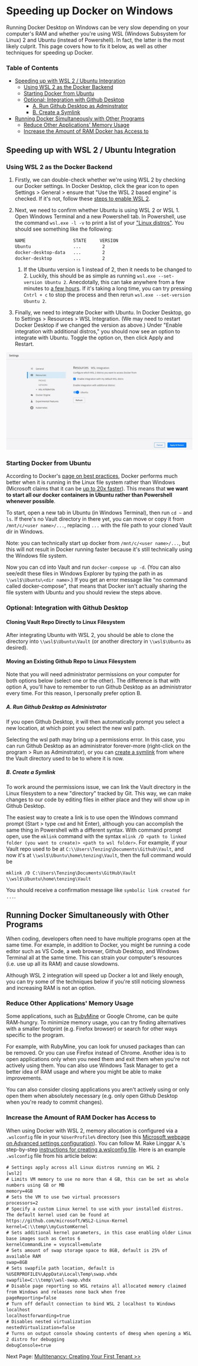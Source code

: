 # Speeding up Docker on Windows

Running Docker Desktop on Windows can be very slow depending on your computer's RAM and whether you're using WSL (Windows Subsystem for Linux) 2 and Ubuntu (instead of Powershell). In fact, the latter is the most likely culprit. This page covers how to fix it below, as well as other techniques for speeding up Docker.

### Table of Contents
* [Speeding up with WSL 2 / Ubuntu Integration](#speeding-up-with-wsl-2--ubuntu-integration)
  * [Using WSL 2 as the Docker Backend](#using-wsl-2-as-the-docker-backend)
  * [Starting Docker from Ubuntu](#starting-docker-from-ubuntu)
  * [Optional: Integration with Github Desktop](#optional-integration-with-github-desktop)
    * [A. Run Github Desktop as Adminstrator](#a-run-github-desktop-as-administrator)
    * [B. Create a Symlink](#b-create-a-symlink)
* [Running Docker Simultaneously with Other Programs](#running-docker-simultaneously-with-other-programs)
  * [Reduce Other Applications' Memory Usage](#reduce-other-applications-memory-usage)
  * [Increase the Amount of RAM Docker has Access to](#increase-the-amount-of-ram-docker-has-access-to)

## Speeding up with WSL 2 / Ubuntu Integration

### Using WSL 2 as the Docker Backend
1. Firstly, we can double-check whether we're using WSL 2 by checking our Docker settings. In Docker Desktop, click the gear icon to open Settings > General > ensure that "Use the WSL 2 based engine" is checked. If it's not, follow these [steps to enable WSL 2](https://docs.docker.com/desktop/wsl/).

2. Next, we need to confirm whether Ubuntu is using WSL 2 or WSL 1. Open Windows Terminal and a new Powershell tab. In Powershell, use the command `wsl.exe -l -v` to print a list of your ["Linux distros"](https://docs.docker.com/desktop/wsl/#enabling-docker-support-in-wsl-2-distros). You should see something like the following:
    ```
    NAME                  STATE     VERSION
    Ubuntu                ...        2
    docker-desktop-data   ...        2
    docker-desktop        ...        2
    ```
    1. If the Ubuntu version is 1 instead of 2, then it needs to be changed to 2. Luckily, this should be as simple as running `wsl.exe --set-version Ubuntu 2`. Anecdotally, this can take anywhere from a few minutes to [a few hours](https://github.com/microsoft/WSL/issues/5344). If it's taking a long time, you can try pressing `Cntrl + c` to stop the process and then rerun `wsl.exe --set-version Ubuntu 2`.

3. Finally, we need to integrate Docker with Ubuntu. In Docker Desktop, go to Settings > Resources > WSL Integration. (We may need to restart Docker Desktop if we changed the version as above.) Under "Enable integration with additional distros," you should now see an option to integrate with Ubuntu. Toggle the option on, then click Apply and Restart.

![a screenshot of the Docker interface for integrating with Ubuntu](images/docker_wsl_settings.jpg)

### Starting Docker from Ubuntu

According to Docker's [page on best practices](https://docs.docker.com/desktop/wsl/best-practices/), Docker performs much better when it is running in the Linux file system rather than Windows (Microsoft claims that it can be [up to 20x faster](https://learn.microsoft.com/en-us/windows/wsl/compare-versions#increased-file-io-performance)). This means that **we want to start all our docker containers in Ubuntu rather than Powershell whenever possible**.

To start, open a new tab in Ubuntu (in Windows Terminal), then run `cd ~` and `ls`. If there's no Vault directory in there yet, you can move or copy it from `/mnt/c/<user name>/...`, replacing `...` with the file path to your cloned Vault dir in Windows. 

Note: you can technically start up docker from `/mnt/c/<user name>/...`, but this will not result in Docker running faster because it's still technically using the Windows file system.

Now you can cd into Vault and run `docker-compose up -d`. (You can also see/edit these files in Windows Explorer by typing the path in as `\\wsl$\Ubuntu\<dir name>`.) If you get an error message like "no command called docker-compose", that means that Docker isn't actually sharing the file system with Ubuntu and you should review the steps above.

### Optional: Integration with Github Desktop

#### Cloning Vault Repo Directly to Linux Filesystem

After integrating Ubuntu with WSL 2, you should be able to clone the directory into `\\wsl$\Ubuntu\Vault` (or another directory in `\\wsl$\Ubuntu` as desired).

#### Moving an Existing Github Repo to Linux Filesystem

Note that you will need administrator permissions on your computer for both options below (select one or the other). The difference is that with option A, you'll have to remember to run Github Desktop as an administrator every time. For this reason, I personally prefer option B.

##### A. Run Github Desktop as Administrator

If you open Github Desktop, it will then automatically prompt you select a new location, at which point you select the new wsl path.

Selecting the wsl path may bring up a permissions error. In this case, you can run Github Desktop as an administrator forever-more (right-click on the program > Run as Adminstrator), or you can [create a symlink](https://woshub.com/create-symlink-windows/) from where the Vault directory used to be to where it is now.

##### B. Create a Symlink

To work around the permissions issue, we can link the Vault directory in the Linux filesystem to a new "directory" tracked by Git. This way, we can make changes to our code by editing files in either place and they will show up in Github Desktop.

The easiest way to create a link is to use open the Windows command prompt (Start > type `cmd` and hit Enter), although you can accomplish the same thing in Powershell with a different syntax. With command prompt open, use the `mklink` command with the syntax `mlink /D <path to linked folder (you want to create)> <path to wsl folder>`. For example, if your Vault repo used to be at `C:\\Users\Tenzing\Documents\Github\Vault`, and now it's at `\\wsl$\Ubuntu\home\tenzing\Vault`, then the full command would be

```
mklink /D C:\Users\Tenzing\Documents\GitHub\Vault \\wsl$\Ubuntu\home\tenzing\Vault
```

You should receive a confirmation message like `symbolic link created for ...`.

## Running Docker Simultaneously with Other Programs
When coding, developers often need to have multiple programs open at the same time. For example, in addition to Docker, you might be running a code editor such as VS Code, a web browser, Github Desktop, and Windows Terminal all at the same time. This can strain your computer's resources (i.e. use up all its RAM) and cause slowdowns.

Although WSL 2 integration will speed up Docker a lot and likely enough, you can try some of the techniques below if you're still noticing slowness and increasing RAM is not an option.

### Reduce Other Applications' Memory Usage
Some applications, such as [RubyMine](https://www.jetbrains.com/ruby/) or Google Chrome, can be quite RAM-hungry. To minimize memory usage, you can try finding alternatives with a smaller footprint (e.g. Firefox browser) or search for other ways specific to the program.

For example, with RubyMine, you can look for unused packages than can be removed. Or you can use Firefox instead of Chrome. Another idea is to open applications only when you need them and exit them when you're not actively using them. You can also use Windows Task Manager to get a better idea of RAM usage and where you might be able to make improvements.

You can also consider closing applications you aren't actively using or only open them when absolutely necessary (e.g. only open Github Desktop when you're ready to commit changes).

### Increase the Amount of RAM Docker has Access to

When using Docker with WSL 2, memory allocation is configured via a `.wslconfig` file in your `%UserProfile%` directory (see this [Microsoft webpage on Advanced settings configuration](https://learn.microsoft.com/en-us/windows/wsl/wsl-config#wslconfig)). You can follow M. Rake Linggar A.'s step-by-step [instructions for creating a.wslconfig file](https://mrakelinggar.medium.com/set-up-configs-like-memory-limits-in-docker-for-windows-and-wsl2-80689997309c). Here is an example `.wslconfig` file from his article below:

```
# Settings apply across all Linux distros running on WSL 2
[wsl2]
# Limits VM memory to use no more than 4 GB, this can be set as whole numbers using GB or MB
memory=4GB
# Sets the VM to use two virtual processors
processors=2
# Specify a custom Linux kernel to use with your installed distros. The default kernel used can be found at https://github.com/microsoft/WSL2-Linux-Kernel
kernel=C:\\temp\\myCustomKernel
# Sets additional kernel parameters, in this case enabling older Linux base images such as Centos 6
kernelCommandLine = vsyscall=emulate
# Sets amount of swap storage space to 8GB, default is 25% of available RAM
swap=8GB
# Sets swapfile path location, default is %USERPROFILE%\AppData\Local\Temp\swap.vhdx
swapfile=C:\\temp\\wsl-swap.vhdx
# Disable page reporting so WSL retains all allocated memory claimed from Windows and releases none back when free
pageReporting=false
# Turn off default connection to bind WSL 2 localhost to Windows localhost
localhostforwarding=true
# Disables nested virtualization
nestedVirtualization=false
# Turns on output console showing contents of dmesg when opening a WSL 2 distro for debugging
debugConsole=true
``` 

Next Page: [Multitenancy: Creating Your First Tenant >>](./Multitenancy.md)